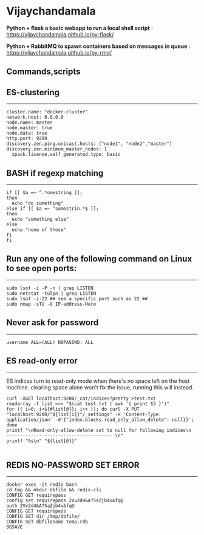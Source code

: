 # Vijaychandamala

**Python + flask a basic webapp to run a local shell script** : https://vijaychandamala.github.io/py-flask/

**Python + RabbitMQ to spawn containers based on messages in queue** : https://vijaychandamala.github.io/py-rmq/


## Commands,scripts

## ES-clustering
-----------------
```
cluster.name: "docker-cluster"
network.host: 0.0.0.0
node.name: master
node.master: true
node.data: true
http.port: 9200
discovery.zen.ping.unicast.hosts: ["node1", "node2","master"]
discovery.zen.minimum_master_nodes: 1
  xpack.license.self_generated.type: basic
```
  
  
## BASH if regexp matching
-------------------------

```
if [[ $a =~ ^.*omestring ]]; 
then   
  echo "do something" 
else if [[ $a =~ ^somestrin.*$ ]]; 
then   
  echo "something else" 
else   
  echo "none of those" 
fi 
fi  
```

## Run any one of the following command on Linux to see open ports:
-----------------------------------------------------------------
  
```
sudo lsof -i -P -n | grep LISTEN
sudo netstat -tulpn | grep LISTEN
sudo lsof -i:22 ## see a specific port such as 22 ##
sudo nmap -sTU -O IP-address-Here
```  
  
## Never ask for password
------------------------
  
```
username ALL=(ALL) NOPASSWD: ALL
 ``` 

## ES read-only error
--------------------
  
ES indices turn to read-only mode when there's no space left on the host machine.
clearing space alone won't fix the issue, running this will instead.
  
```
curl -XGET localhost:9200/_cat/indices?pretty >test.txt
readarray -t list <<< "$(cat test.txt | awk '{ print $3 }')"
for (( i=0; i<${#list[@]}; i++ )); do curl -X PUT "localhost:9200/"${list[i]}"/_settings" -H 'Content-Type: application/json' -d'{"index.blocks.read_only_allow_delete": null}}'; done
printf "\nRead-only-allow-delete set to null for following indices\n  --------------------------------------- \n"
printf "%s\n" "${list[@]}"
  
```
  
## REDIS NO-PASSWORD SET ERROR
-----------------------------
  
```
docker exec -it redis bash
cd tmp && mkdir dbfile && redis-cli
CONFIG GET requirepass
config set requirepass 2Vv2d4&A?5aZjb4v&fq@
auth 2Vv2d4&A?5aZjb4v&fq@
CONFIG GET requirepass
CONFIG SET dir /tmp/dbfile/
CONFIG SET dbfilename temp.rdb
BGSAVE  
```
